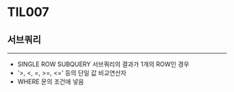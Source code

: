 # TIL007

## 서브쿼리

***

* SINGLE ROW SUBQUERY 서브쿼리의 결과가 1개의 ROW인 경우
* '>, <, =, >=, <=' 등의 단일 값 비교연산자
* WHERE 문의 조건에 넣음


